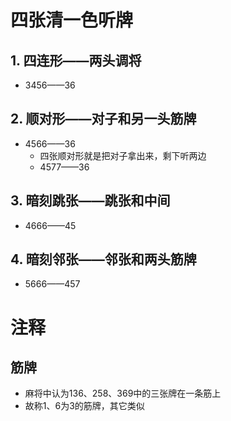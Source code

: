 # 四张清一色听牌
## 1. 四连形——两头调将
- 3456——36
## 2. 顺对形——对子和另一头**筋牌**
- 4566——36
    - 四张顺对形就是把对子拿出来，剩下听两边
    - 4577——36
## 3. 暗刻跳张——跳张和中间
- 4666——45
## 4. 暗刻邻张——邻张和两头**筋牌**
- 5666——457

# 注释
## 筋牌
- 麻将中认为136、258、369中的三张牌在一条筋上
- 故称1、6为3的筋牌，其它类似